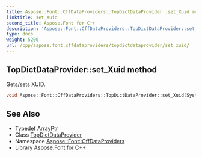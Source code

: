 ```yaml
---
title: Aspose::Font::CffDataProviders::TopDictDataProvider::set_Xuid method
linktitle: set_Xuid
second_title: Aspose.Font for C++
description: 'Aspose::Font::CffDataProviders::TopDictDataProvider::set_Xuid method. Gets/sets XUID in C++.'
type: docs
weight: 5200
url: /cpp/aspose.font.cffdataproviders/topdictdataprovider/set_xuid/
---
```

## TopDictDataProvider::set_Xuid method


Gets/sets XUID.

```cpp
void Aspose::Font::CffDataProviders::TopDictDataProvider::set_Xuid(System::ArrayPtr<double> value)
```

## See Also

* Typedef [ArrayPtr](../../../system/arrayptr/)
* Class [TopDictDataProvider](../)
* Namespace [Aspose::Font::CffDataProviders](../../)
* Library [Aspose.Font for C++](../../../)

